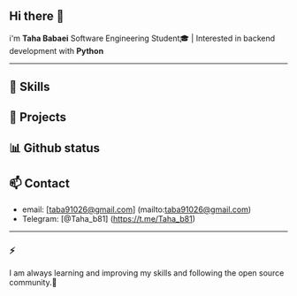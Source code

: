 ## Hi there 👋

i'm **Taha Babaei**
Software Engineering Student🎓 | Interested in backend development with **Python**

---

## 🔧 Skills
## 📂 Projects
## 📊 Github status
## 📫 Contact
- email: [taba91026@gmail.com] (mailto:taba91026@gmail.com)
- Telegram: [@Taha_b81] (https://t.me/Taha_b81)
---
### ⚡
I am always learning and improving my skills and following the open source community.🚀
<!--
**Oscar-Ahat/Oscar-Ahat** is a ✨ _special_ ✨ repository because its `README.md` (this file) appears on your GitHub profile.

Here are some ideas to get you started:

- 🔭 I’m currently working on ...
- 🌱 I’m currently learning ...
- 👯 I’m looking to collaborate on ...
- 🤔 I’m looking for help with ...
- 💬 Ask me about ...
- 📫 How to reach me: ...
- 😄 Pronouns: ...
- ⚡ Fun fact: ...
-->
